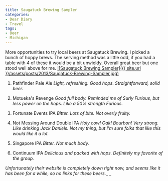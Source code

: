 ```yaml
---
title: Saugatuck Brewing Sampler
categories:
- Dear Diary
- Travel
tags:
- Beer
- Michigan
---
```


More opportunities to try local beers at Saugatuck Brewing. I picked a bunch of hoppy brews. The serving method was a little odd, if you had a table with 4 of these it would be a bit unwieldy. Overall great beer but one stood well above for me.
[![Saugatuck Brewing Sampler]({{ site.url }}/assets/posts/2013/Saugatuck-Brewing-Sampler.jpg)](http://thingelstad.com/s/saugatuck-brewing-sampler/saugatuck-brewing-sampler/img)



  1. Pathfinder Pale Ale
_Light, refreshing. Good hops. Straightforward, solid beer._


  2. Motueka's Revenge
_Good full body. Reminded me of Surly Furious, but less power on the hops. Like a 50% strength Furious._


  3. Fortunate Events IPA
_Bitter. Lots of bite. Not overly fruity._


  4. Not Messing Around Double IPA
_Holy cow! Oak! Bourbon! Very strong. Like drinking Jack Daniels. Not my thing, but I'm sure folks that like this would like it a lot._


  5. Singapore IPA
_Bitter. Not much body._


  6. Continuum IPA
_Delicious and packed with hops. Definitely my favorite of the group._

_Unfortunately their website is completely down right now, and seems like it has been for a while, so no links for these beers.__
_
